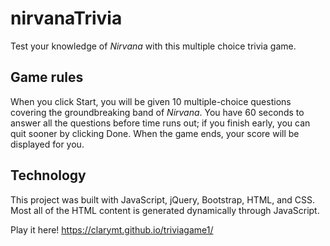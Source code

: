 # nirvanaTrivia

Test your knowledge of _Nirvana_ with this multiple choice trivia game.


## Game rules

When you click Start, you will be given 10 multiple-choice questions covering the groundbreaking band of _Nirvana_. You have 60 seconds to answer all the questions before time runs out; if you finish early, you can quit sooner by clicking Done. When the game ends, your score will be displayed for you.


## Technology

This project was built with JavaScript, jQuery, Bootstrap, HTML, and CSS. Most all of the HTML content is generated dynamically through JavaScript.


Play it here!
https://clarymt.github.io/triviagame1/
